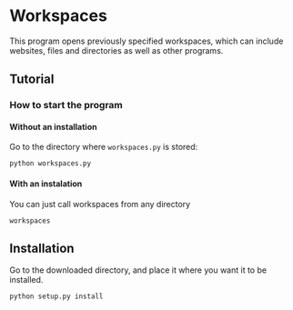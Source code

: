 # Workspaces

This program opens previously specified workspaces, which can include websites, files and directories as well as other programs.

## Tutorial

### How to start the program

#### Without an installation
Go to the directory where `workspaces.py` is stored:
```
python workspaces.py
```

#### With an instalation
You can just call workspaces from any directory
```
workspaces
```

## Installation
Go to the downloaded directory, and place it where you want it to be installed.
```
python setup.py install
```
